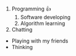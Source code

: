 1. Programming :+1:
   1. Software developing
   2. Algorithm learning
2. Chatting
* Playing with my friends
* Thinking
